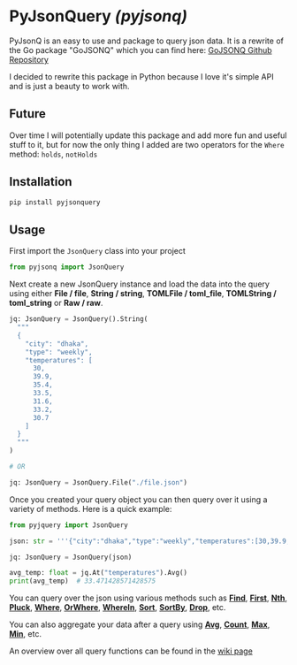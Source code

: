 # PyJsonQuery *(pyjsonq)*

PyJsonQ is an easy to use and package to query json data.
It is a rewrite of the Go package "GoJSONQ" which you can find here:
[GoJSONQ Github Repository][gojsonq]

I decided to rewrite this package in Python because I love it's
simple API and is just a beauty to work with.

## Future

Over time I will potentially update this package and add more fun and
useful stuff to it, but for now the only thing I added are two
operators for the `Where` method: `holds`, `notHolds`

## Installation

```bash
pip install pyjsonquery
```

## Usage

First import the `JsonQuery` class into your project

```python
from pyjsonq import JsonQuery
``` 

Next create a new JsonQuery instance and load the data into the query
using either **File / file**, **String / string**,
**TOMLFile / toml_file**, **TOMLString / toml_string** or
**Raw / raw**.

```python
jq: JsonQuery = JsonQuery().String(
  """
  {
    "city": "dhaka",
    "type": "weekly",
    "temperatures": [
      30,
      39.9,
      35.4,
      33.5,
      31.6,
      33.2,
      30.7
    ]
  }
  """
)

# OR

jq: JsonQuery = JsonQuery.File("./file.json")
```

Once you created your query object you can then query over it using
a variety of methods. Here is a quick example:

```python
from pyjquery import JsonQuery

json: str = '''{"city":"dhaka","type":"weekly","temperatures":[30,39.9,35.4,33.5,31.6,33.2,30.7]}'''

jq: JsonQuery = JsonQuery(json)

avg_temp: float = jq.At("temperatures").Avg()
print(avg_temp)  # 33.471428571428575
```

You can query over the json using various methods such as
[**Find**][find],
[**First**][first],
[**Nth**][nth],
[**Pluck**][pluck],
[**Where**][where],
[**OrWhere**][orWhere],
[**WhereIn**][whereIn],
[**Sort**][sort],
[**SortBy**][sortBy],
[**Drop**][drop],
etc.

You can also aggregate your data after a query using
[**Avg**][avg],
[**Count**][count],
[**Max**][max],
[**Min**][min],
etc.

An overview over all query functions can be found in the
[wiki page][wiki]


[gojsonq]: https://github.com/thedevsaddam/gojsonq
[wiki]: wiki

[find]: find
[first]: first
[nth]: nth
[pluck]: pluck
[where]: where
[orWhere]: orWhere
[whereIn]: whereIn
[sort]: sort
[sortBy]: sortBy
[drop]: drop

[avg]: avg
[count]: count
[max]: max
[min]: min
